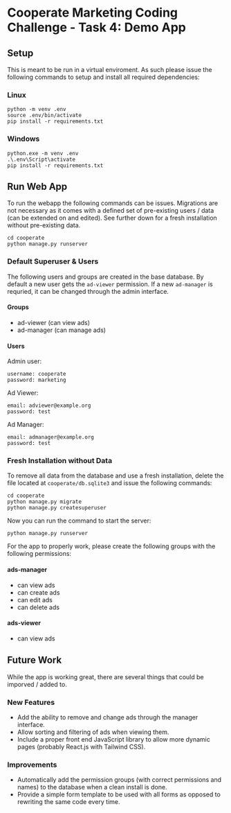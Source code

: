 # Cooperate Marketing Coding Challenge - Task 4: Demo App

## Setup

This is meant to be run in a virtual enviroment. As such please issue the following commands to setup and install all required dependencies:

### Linux
```
python -m venv .env
source .env/bin/activate
pip install -r requirements.txt
```

### Windows
```
python.exe -m venv .env
.\.env\Script\activate
pip install -r requirements.txt
```


## Run Web App

To run the webapp the following commands can be issues. Migrations are not necessary as it comes with a defined set of pre-existing users / data (can be extended on and edited). See further down for a fresh installation without pre-existing data.

```
cd cooperate
python manage.py runserver
```

### Default Superuser & Users

The following users and groups are created in the base database. By default a new user gets the `ad-viewer` permission. If a new `ad-manager` is requried, it can be changed through the admin interface.

#### Groups
* ad-viewer (can view ads)
* ad-manager (can manage ads)

#### Users

Admin user:
```
username: cooperate
password: marketing
```

Ad Viewer:
```
email: adviewer@example.org
password: test
```

Ad Manager:
```
email: admanager@example.org
password: test
```


### Fresh Installation without Data

To remove all data from the database and use a fresh installation, delete the file located at `cooperate/db.sqlite3` and issue the following commands:

```
cd cooperate
python manage.py migrate
python manage.py createsuperuser
```

Now you can run the command to start the server:

```
python manage.py runserver
```

For the app to properly work, please create the following groups with the following permissions:

#### ads-manager
  * can view ads
  * can create ads
  * can edit ads
  * can delete ads

#### ads-viewer
  * can view ads


## Future Work

While the app is working great, there are several things that could be imporved / added to.

### New Features

* Add the ability to remove and change ads through the manager interface.
* Allow sorting and filtering of ads when viewing them.
* Include a proper front end JavaScript library to allow more dynamic pages (probably React.js with Tailwind CSS).

### Improvements

* Automatically add the permission groups (with correct permissions and names) to the database when a clean install is done.
* Provide a simple form template to be used with all forms as opposed to rewriting the same code every time.
